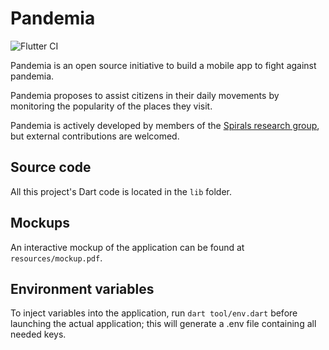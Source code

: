 # Pandemia
![Flutter CI](https://github.com/pandemia-app/pandemia/workflows/Flutter%20CI/badge.svg)

Pandemia is an open source initiative to build a mobile app to fight against pandemia.

Pandemia proposes to assist citizens in their daily movements by monitoring the popularity of the places they visit.

Pandemia is actively developed by members of the [Spirals research group](https://team.inria.fr/spirals/), but external contributions are welcomed.

## Source code 

All this project's Dart code is located in the `lib` folder.

## Mockups 

An interactive mockup of the application can be found at `resources/mockup.pdf`.

## Environment variables

To inject variables into the application, run `dart tool/env.dart` before launching the actual
application; this will generate a .env file containing all needed keys.